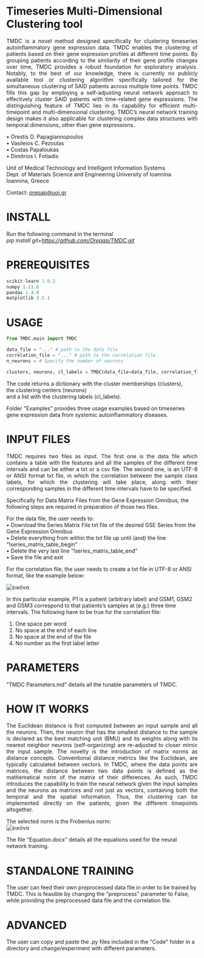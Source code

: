 # Timeseries Multi-Dimensional Clustering tool

<p align="justify">
TMDC is a novel method designed specifically for clustering timeseries autoinflammatory gene expression data. TMDC enables the clustering of patients based on their gene expression profiles at different time points. By grouping patients according to the similarity of their gene profile changes over time, TMDC provides a robust foundation for exploratory analysis. Notably, to the best of our knowledge, there is currently no publicly available tool or clustering algorithm specifically tailored for the simultaneous clustering of SAID patients across multiple time points. TMDC fills this gap by employing a self-adjusting neural network approach to effectively cluster SAID patients with time-related gene expressions. The distinguishing feature of TMDC lies in its capability for efficient multi-timepoint and multi-dimensional clustering. TMDC’s neural network training design makes it also applicable for clustering complex data structures with temporal dimensions, other than gene expressions. </p>

 
• Orestis D. Papagiannopoulos  
• Vasileios C. Pezoulas  
• Costas Papaloukas  
• Dimitrios I. Fotiadis  

Unit of Medical Technology and Intelligent Information Systems  
Dept. of Materials Science and Engineering
University of Ioannina   
Ioannina, Greece

Contact: orepap@uoi.gr

# INSTALL

Run the following command in the terminal  
_pip install git+https://github.com/Orepap/TMDC.git_


# PREREQUISITES
```python
scikit-learn 1.0.2
numpy 1.21.6
pandas 1.4.0
matplotlib 3.5.1
```

# USAGE
```python
from TMDC.main import TMDC

data_file = "..." # path to the data file
correlation_file = "..." # path to the correlation file
n_neurons = # Specify the number of neurons

clusters, neurons, cl_labels = TMDC(data_file=data_file, correlation_file=correlation_file, n_neurons=n_neurons)
```
The code returns a dictionary with the cluster memberships (clusters),    
the clustering centers (neurons)  
and a list with the clustering labels (cl_labels).  

Folder "Examples" provides three usage examples based on timeseries gene expression data from systemic autoinflammatory diseases.


# INPUT FILES
<p align="justify">
TMDC requires two files as input. The first one is the data file which contains a table with the features and all the samples of the different time intervals and can be either a txt or a csv file. The second one, is an UTF-8 or ANSI format txt file, in which the correlation between the sample class labels, for which the clustering will take place, along with their corresponding samples in the different time intervals have to be specified. </p>

Specifically for Data Matrix Files from the Gene Expression Omnibus, the following steps are required in preparation of those two files.

For the data file, the user needs to:  
•	Download the Series Matrix File txt file of the desired GSE Series from the Gene Expression Omnibus  
•	Delete everything from within the txt file up until (and) the line ”!series_matrix_table_begin”  
•	Delete the very last line “!series_matrix_table_end”  
•	Save the file and exit  


For the correlation file, the user needs to create a txt file in UTF-8 or ANSI format, like the example below:

![εικόνα](https://github.com/Orepap/TMDC/assets/93657525/80b3de60-8e8e-481e-8466-0033ddc2d5b6)

In this particular example, P1 is a patient (arbitrary label) and GSM1, GSM2 and GSM3 correspond to that patients’s samples at (e.g.) three time intervals. The following have to be true for the correlation file:

1) One space per word  
2) No space at the end of each line  
3) No space at the end of the file  
4) No number as the first label letter

# PARAMETERS
"TMDC Parameters.md" details all the tunable parameters of TMDC.

# HOW IT WORKS
<p align="justify">
The Euclidean distance is first computed between an input sample and all the neurons. Then, the neuron that has the smallest distance to the sample is declared as the best matching unit (BMU) and its weights along with its nearest neighbor neurons (self-organizing) are re-adjusted to closer mimic the input sample. The novelty is the introduction of matrix norms as distance concepts. Conventional distance metrics like the Euclidean, are typically calculated between vectors. In TMDC, where the data points are matrices, the distance between two data points is defined as the mathematical norm of the matrix of their differences. As such, TMDC introduces the capability to train the neural network given the input samples and the neurons as matrices and not just as vectors, containing both the temporal and the spatial information. Thus, the clustering can be implemented directly on the patients, given the different timepoints altogether. </p>

The selected norm is the Frobenius norm:  
![εικόνα](https://github.com/Orepap/TMDC/assets/93657525/2de1dec0-3b0c-46e7-88fa-b8a4dc960f15)  

The file "Equation.docx" details all the equations used for the neural network training.  

# STANDALONE TRAINING
The user can feed their own preprocessed data file in order to be trained by TMDC. This is feasible by changing the "preprocess" parameter to False, while providing the preprocessed data file and the correlation file.
 
# ADVANCED
The  user can copy and paste the .py files included in the "Code" folder in a directory and change/experiment with different parameters.  
  

